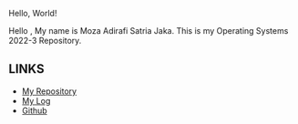 Hello, World!

Hello , My name is Moza Adirafi Satria Jaka. This is my Operating Systems 2022-3 Repository.


## LINKS
- [My Repository](https://github.com/MozaAdirafi/os222)
- [My Log](https://github.com/MozaAdirafi/os222/blob/master/TXT/mylog.txt)
- [Github](https://github.com/MozaAdirafi/os222)

